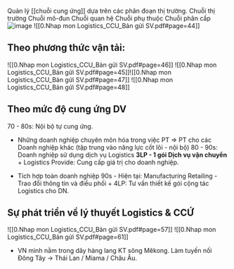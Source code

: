 Quản lý [[chuỗi cung ứng]] dựa trên các phân đoạn thị trường.
	Chuỗi thị trường
	Chuỗi mô-đun
	Chuỗi quan hệ
	Chuỗi phụ thuộc
	Chuỗi phân cấp
![image](https://chungnhanquocgia.com/wp-content/uploads/2022/01/cac-hinh-thuc-logistic-1.png)
![[0.Nhap mon Logistics_CCU_Bản gửi SV.pdf#page=44]]
## Theo phương thức vận tải:
![[0.Nhap mon Logistics_CCU_Bản gửi SV.pdf#page=46]]
![[0.Nhap mon Logistics_CCU_Bản gửi SV.pdf#page=45]]![[0.Nhap mon Logistics_CCU_Bản gửi SV.pdf#page=47]]
![[0.Nhap mon Logistics_CCU_Bản gửi SV.pdf#page=48]]

## Theo mức độ cung ứng DV

70 - 80s: Nội bộ tự cung ứng.
+ Những doanh nghiệp chuyên môn hóa trong việc PT => PT cho các Doanh nghiệp khác (tập trung vào năng lực cốt lõi - nội bộ)
80 - 90s: Doanh nghiệp sử dụng dịch vụ Logistics **3LP - 1 gói Dịch vụ vận chuyển** + Logistics Provide: Cung cấp giá trị cho doanh nghiệp. 
- Tích hợp toàn doanh nghiệp 
90s - Hiện tại: Manufacturing Retailing - Trao đổi thông tin và điều phối + 4LP: Tư vấn thiết kế gói cộng tác Logistics cho DN.

## Sự phát triển về lý thuyết Logistics & CCỨ
![[0.Nhap mon Logistics_CCU_Bản gửi SV.pdf#page=57]]
![[0.Nhap mon Logistics_CCU_Bản gửi SV.pdf#page=61]]
- VN mình nằm trong dãy hàng lang KT sông Mêkong. Làm tuyến nối Đông Tây -> Thái Lan / Miama / Châu Âu.
